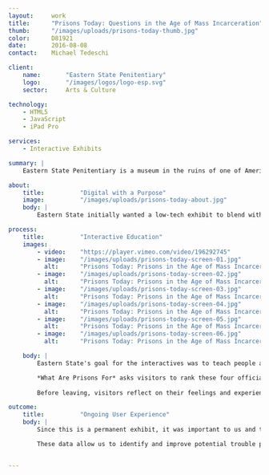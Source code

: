```yaml
---
layout:     work
title:      "Prisons Today: Questions in the Age of Mass Incarceration"
thumb:      "/images/uploads/prisons-today-thumb.jpg"
color:      D81921
date:       2016-08-08
contact:    Michael Tedeschi

client:
    name:       "Eastern State Penitentiary"
    logo:       "/images/logos/logo-esp.svg"
    sector:     Arts & Culture

technology:
    - HTML5
    - JavaScript
    - iPad Pro

services:
    - Interactive Exhibits

summary: |
    Eastern State Penitentiary is a museum in the ruins of one of America's oldest prisons. Their [critically-acclaimed](http://articles.philly.com/2016-05-05/entertainment/72835370_1_mass-incarceration-prison-inmates-eastern-state-penitentiary) exhibit *Prisons Today* presents current issues within the justice and corrections system. As part of the exhibit design process, we developed two digital interactives displayed on iPad Pros using HTML5 and JavaScript.

about:
    title:          "Digital with a Purpose"
    image:          "/images/uploads/prisons-today-about.jpg"
    body: |
        Eastern State initially wanted a low-tech exhibit to blend with the current museum experience. They worked with Metcalfe Architecture & Design to explore physical and mechanical interactives, but when they couldn't find a way to show visitors how their responses compared to others' in real time, they decided to bring in a digital component. Since this was the museum's first digital project, we made education a core part of our work, from what works best on screens, to what each step in our process meant.

process:
    title:          "Interactive Education"
    images:
        - video:    "https://player.vimeo.com/video/196292745"
        - image:    "/images/uploads/prisons-today-screen-01.jpg"
          alt:      "Prisons Today: Prisons in the Age of Mass Incarceration"
        - image:    "/images/uploads/prisons-today-screen-02.jpg"
          alt:      "Prisons Today: Prisons in the Age of Mass Incarceration"
        - image:    "/images/uploads/prisons-today-screen-03.jpg"
          alt:      "Prisons Today: Prisons in the Age of Mass Incarceration"
        - image:    "/images/uploads/prisons-today-screen-04.jpg"
          alt:      "Prisons Today: Prisons in the Age of Mass Incarceration"
        - image:    "/images/uploads/prisons-today-screen-05.jpg"
          alt:      "Prisons Today: Prisons in the Age of Mass Incarceration"
        - image:    "/images/uploads/prisons-today-screen-06.jpg"
          alt:      "Prisons Today: Prisons in the Age of Mass Incarceration"

    body: |
        Eastern State's goal for the interactives was to teach people about the four rationales for the prison system (retribution, deterrence, rehabilitation, and incapacitation), and to get them to think critically about these reasons. We helped them translate this goal into digital experiences by guiding content development, presenting options for interface and experience design, and making technical suggestions that fit their budget and physical space.

        *What Are Prisons For* asks visitors to rank these four official rationales for the prison system, and then to consider whether prisons exist for other unspoken reasons, such as profit motives, racial/political control, or hiding addiction and poverty. Visitors see how their responses compare to other visitors', and are prompted to think about prison system priorities as they continue through the exhibit.
        
        Before leaving, visitors reflect on their feelings and experiences in *Postcards to Your Future Self*. This interactive generates digital reminder postcards based on their responses and interests, and these are are automatically emailed to visitors two months, one year, and three years after they leave the exhibit. Eastern State can use these postcards to share involvement opportunities and policy updates to keep visitors engaged beyond the museum walls. 

outcome:
    title:          "Ongoing User Experience"
    body: |
        Since this is a permanent exhibit, it was important to us and to Eastern State that the interactives continue to run successfully over time. We implemented Google Analytics custom event tracking so that we can understand how visitors are using the interactives, with metrics like time spent on each interactive and the number of pages viewed.

        These data allow us to identify and improve potential trouble points where visitors walk away, as well as to support Eastern State's marketing and reporting efforts. We learned that the interactives generated over 6,000 responses in the first two months, and over 1,000 digital postcards have been written and sent to visitors.


---
```


